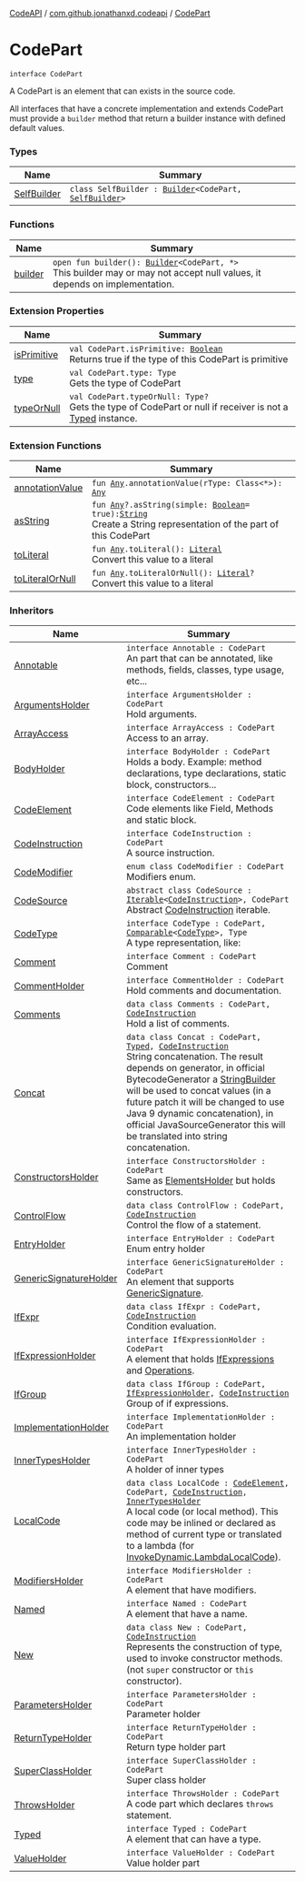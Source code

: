 [CodeAPI](../../index.md) / [com.github.jonathanxd.codeapi](../index.md) / [CodePart](.)

# CodePart

`interface CodePart`

A CodePart is an element that can exists in the source code.

All interfaces that have a concrete implementation and extends CodePart must provide a
`builder` method that return a builder instance with defined default values.

### Types

| Name | Summary |
|---|---|
| [SelfBuilder](-self-builder/index.md) | `class SelfBuilder : `[`Builder`](../../com.github.jonathanxd.codeapi.builder/-builder/index.md)`<CodePart, `[`SelfBuilder`](-self-builder/index.md)`>` |

### Functions

| Name | Summary |
|---|---|
| [builder](builder.md) | `open fun builder(): `[`Builder`](../../com.github.jonathanxd.codeapi.builder/-builder/index.md)`<CodePart, *>`<br>This builder may or may not accept null values, it depends on implementation. |

### Extension Properties

| Name | Summary |
|---|---|
| [isPrimitive](../is-primitive.md) | `val CodePart.isPrimitive: `[`Boolean`](https://kotlinlang.org/api/latest/jvm/stdlib/kotlin/-boolean/index.html)<br>Returns true if the type of this CodePart is primitive |
| [type](../type.md) | `val CodePart.type: Type`<br>Gets the type of CodePart |
| [typeOrNull](../type-or-null.md) | `val CodePart.typeOrNull: Type?`<br>Gets the type of CodePart or null if receiver is not a [Typed](../../com.github.jonathanxd.codeapi.base/-typed/index.md) instance. |

### Extension Functions

| Name | Summary |
|---|---|
| [annotationValue](../../com.github.jonathanxd.codeapi.util.conversion/kotlin.-any/annotation-value.md) | `fun `[`Any`](https://kotlinlang.org/api/latest/jvm/stdlib/kotlin/-any/index.html)`.annotationValue(rType: Class<*>): `[`Any`](https://kotlinlang.org/api/latest/jvm/stdlib/kotlin/-any/index.html) |
| [asString](../../com.github.jonathanxd.codeapi.util/kotlin.-any/as-string.md) | `fun `[`Any`](https://kotlinlang.org/api/latest/jvm/stdlib/kotlin/-any/index.html)`?.asString(simple: `[`Boolean`](https://kotlinlang.org/api/latest/jvm/stdlib/kotlin/-boolean/index.html)` = true): `[`String`](https://kotlinlang.org/api/latest/jvm/stdlib/kotlin/-string/index.html)<br>Create a String representation of the part of this CodePart |
| [toLiteral](../../com.github.jonathanxd.codeapi.util.conversion/kotlin.-any/to-literal.md) | `fun `[`Any`](https://kotlinlang.org/api/latest/jvm/stdlib/kotlin/-any/index.html)`.toLiteral(): `[`Literal`](../../com.github.jonathanxd.codeapi.literal/-literal/index.md)<br>Convert this value to a literal |
| [toLiteralOrNull](../../com.github.jonathanxd.codeapi.util.conversion/kotlin.-any/to-literal-or-null.md) | `fun `[`Any`](https://kotlinlang.org/api/latest/jvm/stdlib/kotlin/-any/index.html)`.toLiteralOrNull(): `[`Literal`](../../com.github.jonathanxd.codeapi.literal/-literal/index.md)`?`<br>Convert this value to a literal |

### Inheritors

| Name | Summary |
|---|---|
| [Annotable](../../com.github.jonathanxd.codeapi.base/-annotable/index.md) | `interface Annotable : CodePart`<br>An part that can be annotated, like methods, fields, classes, type usage, etc... |
| [ArgumentsHolder](../../com.github.jonathanxd.codeapi.base/-arguments-holder/index.md) | `interface ArgumentsHolder : CodePart`<br>Hold arguments. |
| [ArrayAccess](../../com.github.jonathanxd.codeapi.base/-array-access/index.md) | `interface ArrayAccess : CodePart`<br>Access to an array. |
| [BodyHolder](../../com.github.jonathanxd.codeapi.base/-body-holder/index.md) | `interface BodyHolder : CodePart`<br>Holds a body. Example: method declarations, type declarations, static block, constructors... |
| [CodeElement](../-code-element.md) | `interface CodeElement : CodePart`<br>Code elements like Field, Methods and static block. |
| [CodeInstruction](../-code-instruction.md) | `interface CodeInstruction : CodePart`<br>A source instruction. |
| [CodeModifier](../../com.github.jonathanxd.codeapi.base/-code-modifier/index.md) | `enum class CodeModifier : CodePart`<br>Modifiers enum. |
| [CodeSource](../-code-source/index.md) | `abstract class CodeSource : `[`Iterable`](https://kotlinlang.org/api/latest/jvm/stdlib/kotlin.collections/-iterable/index.html)`<`[`CodeInstruction`](../-code-instruction.md)`>, CodePart`<br>Abstract [CodeInstruction](../-code-instruction.md) iterable. |
| [CodeType](../../com.github.jonathanxd.codeapi.type/-code-type/index.md) | `interface CodeType : CodePart, `[`Comparable`](https://kotlinlang.org/api/latest/jvm/stdlib/kotlin/-comparable/index.html)`<`[`CodeType`](../../com.github.jonathanxd.codeapi.type/-code-type/index.md)`>, Type`<br>A type representation, like: |
| [Comment](../../com.github.jonathanxd.codeapi.base.comment/-comment/index.md) | `interface Comment : CodePart`<br>Comment |
| [CommentHolder](../../com.github.jonathanxd.codeapi.base.comment/-comment-holder/index.md) | `interface CommentHolder : CodePart`<br>Hold comments and documentation. |
| [Comments](../../com.github.jonathanxd.codeapi.base.comment/-comments/index.md) | `data class Comments : CodePart, `[`CodeInstruction`](../-code-instruction.md)<br>Hold a list of comments. |
| [Concat](../../com.github.jonathanxd.codeapi.base/-concat/index.md) | `data class Concat : CodePart, `[`Typed`](../../com.github.jonathanxd.codeapi.base/-typed/index.md)`, `[`CodeInstruction`](../-code-instruction.md)<br>String concatenation. The result depends on generator, in official BytecodeGenerator a [StringBuilder](https://kotlinlang.org/api/latest/jvm/stdlib/kotlin.text/-string-builder/index.html) will be used to concat values (in a future patch it will be changed to use Java 9 dynamic concatenation), in official JavaSourceGenerator this will be translated into string concatenation. |
| [ConstructorsHolder](../../com.github.jonathanxd.codeapi.base/-constructors-holder/index.md) | `interface ConstructorsHolder : CodePart`<br>Same as [ElementsHolder](../../com.github.jonathanxd.codeapi.base/-elements-holder/index.md) but holds constructors. |
| [ControlFlow](../../com.github.jonathanxd.codeapi.base/-control-flow/index.md) | `data class ControlFlow : CodePart, `[`CodeInstruction`](../-code-instruction.md)<br>Control the flow of a statement. |
| [EntryHolder](../../com.github.jonathanxd.codeapi.base/-entry-holder/index.md) | `interface EntryHolder : CodePart`<br>Enum entry holder |
| [GenericSignatureHolder](../../com.github.jonathanxd.codeapi.base/-generic-signature-holder/index.md) | `interface GenericSignatureHolder : CodePart`<br>An element that supports [GenericSignature](../../com.github.jonathanxd.codeapi.generic/-generic-signature/index.md). |
| [IfExpr](../../com.github.jonathanxd.codeapi.base/-if-expr/index.md) | `data class IfExpr : CodePart, `[`CodeInstruction`](../-code-instruction.md)<br>Condition evaluation. |
| [IfExpressionHolder](../../com.github.jonathanxd.codeapi.base/-if-expression-holder/index.md) | `interface IfExpressionHolder : CodePart`<br>A element that holds [IfExpressions](../../com.github.jonathanxd.codeapi.base/-if-expr/index.md) and [Operations](../../com.github.jonathanxd.codeapi.operator/-operators/index.md). |
| [IfGroup](../../com.github.jonathanxd.codeapi.base/-if-group/index.md) | `data class IfGroup : CodePart, `[`IfExpressionHolder`](../../com.github.jonathanxd.codeapi.base/-if-expression-holder/index.md)`, `[`CodeInstruction`](../-code-instruction.md)<br>Group of if expressions. |
| [ImplementationHolder](../../com.github.jonathanxd.codeapi.base/-implementation-holder/index.md) | `interface ImplementationHolder : CodePart`<br>An implementation holder |
| [InnerTypesHolder](../../com.github.jonathanxd.codeapi.base/-inner-types-holder/index.md) | `interface InnerTypesHolder : CodePart`<br>A holder of inner types |
| [LocalCode](../../com.github.jonathanxd.codeapi.base/-local-code/index.md) | `data class LocalCode : `[`CodeElement`](../-code-element.md)`, CodePart, `[`CodeInstruction`](../-code-instruction.md)`, `[`InnerTypesHolder`](../../com.github.jonathanxd.codeapi.base/-inner-types-holder/index.md)<br>A local code (or local method). This code may be inlined or declared as method of current type or translated to a lambda (for [InvokeDynamic.LambdaLocalCode](../../com.github.jonathanxd.codeapi.base/-invoke-dynamic/-lambda-local-code/index.md)). |
| [ModifiersHolder](../../com.github.jonathanxd.codeapi.base/-modifiers-holder/index.md) | `interface ModifiersHolder : CodePart`<br>A element that have modifiers. |
| [Named](../../com.github.jonathanxd.codeapi.base/-named/index.md) | `interface Named : CodePart`<br>A element that have a name. |
| [New](../../com.github.jonathanxd.codeapi.base/-new/index.md) | `data class New : CodePart, `[`CodeInstruction`](../-code-instruction.md)<br>Represents the construction of type, used to invoke constructor methods. (not `super` constructor or `this` constructor). |
| [ParametersHolder](../../com.github.jonathanxd.codeapi.base/-parameters-holder/index.md) | `interface ParametersHolder : CodePart`<br>Parameter holder |
| [ReturnTypeHolder](../../com.github.jonathanxd.codeapi.base/-return-type-holder/index.md) | `interface ReturnTypeHolder : CodePart`<br>Return type holder part |
| [SuperClassHolder](../../com.github.jonathanxd.codeapi.base/-super-class-holder/index.md) | `interface SuperClassHolder : CodePart`<br>Super class holder |
| [ThrowsHolder](../../com.github.jonathanxd.codeapi.base/-throws-holder/index.md) | `interface ThrowsHolder : CodePart`<br>A code part which declares `throws` statement. |
| [Typed](../../com.github.jonathanxd.codeapi.base/-typed/index.md) | `interface Typed : CodePart`<br>A element that can have a type. |
| [ValueHolder](../../com.github.jonathanxd.codeapi.base/-value-holder/index.md) | `interface ValueHolder : CodePart`<br>Value holder part |
